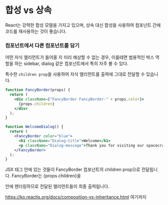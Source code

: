 # 합성 vs 상속

React는 강력한 합성 모델을 가지고 있으며, 상속 대신 합성을 사용하여 컴포넌트 간에 코드를 재사용하는 것이 좋습니다.

### 컴포넌트에서 다른 컴포넌트를 담기

어떤 자식 엘리먼트가 들어올 지 미리 예상할 수 없는 경우, 이를테면 범용적인 박스 역할을 하는 sidebar, dialog 같은 컴포넌트에서 특히 자주 볼 수 있다.

특수한 `children prop`을 사용하여 자식 엘리먼트를 출력에 그대로 전달할 수 있습니다.

```jsx
function FancyBorder(props) {
  return (
    <div className={"FancyBorder FancyBorder-" + props.color}>
      {props.children}
    </div>
  );
}

function WelcomeDialog() {
  return (
    <FancyBorder color="blue">
      <h1 className="Dialog-title">Welcome</h1>
      <p className="Dialog-message">Thank you for visiting our spacecraft!</p>
    </FancyBorder>
  );
}
```

<FancyBorder> JSX 태그 안에 있는 것들이 FancyBorder 컴포넌트의 children prop으로 전달됩니다. FancyBorder는 {props.children}을 <div> 안에 렌더링하므로 전달된 엘리먼트들이 최종 출력됩니다.

https://ko.reactjs.org/docs/composition-vs-inheritance.html
여기까지
